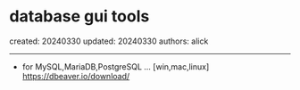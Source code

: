 # database gui tools

created: 20240330 updated: 20240330 authors: alick

---

- for MySQL,MariaDB,PostgreSQL ... [win,mac,linux]   https://dbeaver.io/download/